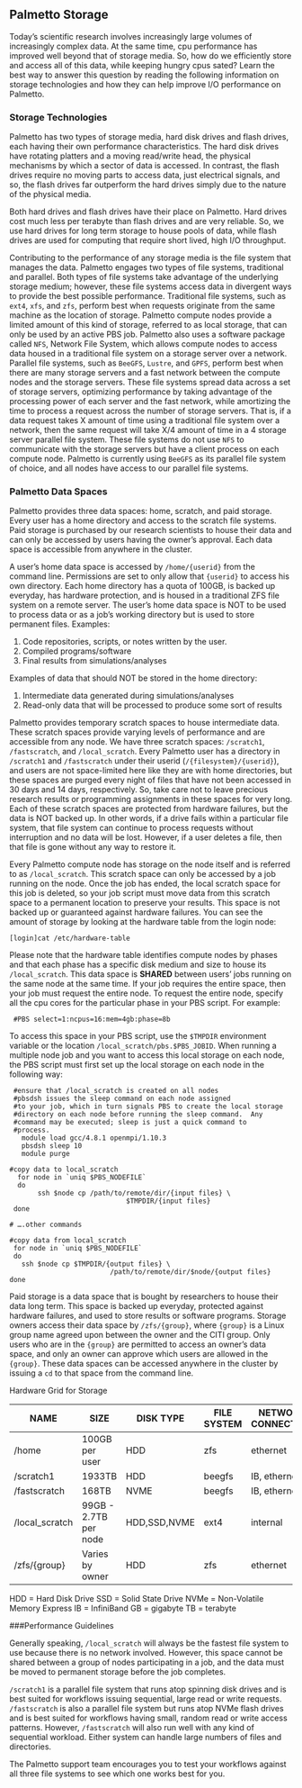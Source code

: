 ## Palmetto Storage

Today’s scientific research involves increasingly large volumes of increasingly complex data. At the same time,
cpu performance has improved well beyond that of storage media. So, how do we efficiently store and access all of
this data, while keeping hungry cpus sated? Learn the best way to answer this question by reading the following
information on storage technologies and how they can help improve I/O performance on Palmetto.

### Storage Technologies

Palmetto has two types of storage media, hard disk drives and flash drives, each having their own performance characteristics. The hard disk drives have rotating platters and a moving read/write head, the physical mechanisms by which a sector of data is accessed. In contrast, the flash drives require no moving parts to access data, just electrical signals, and so, the flash drives far outperform the hard drives simply due to the nature of the physical media.

Both hard drives and flash drives have their place on Palmetto. Hard drives cost much less per terabyte than flash drives and are very reliable. So, we use hard drives for long term storage to house pools of data, while flash drives are used for computing that require short lived, high I/O throughput.

Contributing to the performance of any storage media is the file system that manages the data. Palmetto engages two types of file systems, traditional and parallel. Both types of file systems take advantage of the underlying storage medium; however, these file systems access data in divergent ways to provide the best possible performance. Traditional file systems, such as `ext4`, `xfs`, and `zfs`, perform best when requests originate from the same machine as the location of storage. Palmetto compute nodes provide a limited amount of this kind of storage, referred to as local storage, that can only be used by an active PBS job. Palmetto also uses a software package called `NFS`, Network File System, which allows compute nodes to access data housed in a traditional file system on a storage server over a network. Parallel file systems, such as `BeeGFS`, `Lustre`, and `GPFS`, perform best when there are many storage servers and a fast network between the compute nodes and the storage servers. These file systems spread data across a set of storage servers, optimizing performance by taking advantage of the processing power of each server and the fast network, while amortizing the time to process a request across the number of storage servers. That is, if a data request takes X amount of time using a traditional file system over a network, then the same request will take X/4 amount of time in a 4 storage server parallel file system. These file systems do not use `NFS` to communicate with the storage servers but have a client process on each compute node. Palmetto is currently using `BeeGFS` as its parallel file system of choice, and all nodes have access to our parallel file systems.

### Palmetto Data Spaces

Palmetto provides three data spaces: home, scratch, and paid storage. Every user has a home directory and access to the scratch file systems. Paid storage is purchased by our research scientists to house their data and can only be accessed by users having the owner’s approval. Each data space is accessible from anywhere in the cluster.

A user’s home data space is accessed by `/home/{userid}` from the command line. Permissions are set to only allow that `{userid}` to access his own directory. Each home directory has a quota of 100GB, is backed up everyday, has hardware protection, and is housed in a traditional ZFS file system on a remote server. The user’s home data space is NOT to be used to process data or as a job’s working directory but is used to store permanent files. Examples:

1. Code repositories, scripts, or notes written by the user.
2. Compiled programs/software
3. Final results from simulations/analyses

Examples of data that should NOT be stored in the home directory:

1. Intermediate data generated during simulations/analyses
2. Read-only data that will be processed to produce some sort of results

Palmetto provides temporary scratch spaces to house intermediate data. These scratch spaces provide varying levels of performance and are accessible from any node. We have three scratch spaces: `/scratch1`, `/fastscratch`, and `/local_scratch`. Every Palmetto user has a directory in `/scratch1` and `/fastscratch` under their userid (`/{filesystem}/{userid}`), and users are not space-limited here like they are with home directories, but these spaces are purged every night of files that have not been accessed in 30 days and 14 days, respectively. So, take care not to leave precious research results or programming assignments in these spaces for very long. Each of these scratch spaces are protected from hardware failures, but the data is NOT backed up. In other words, if a drive fails within a particular file system, that file system can continue to process requests without interruption and no data will be lost. However, if a user deletes a file, then that file is gone without any way to restore it.

Every Palmetto compute node has storage on the node itself and is referred to as `/local_scratch`. This scratch space can only be accessed by a job running on the node. Once the job has ended, the local scratch space for this job is deleted, so your job script must move data from this scratch space to a permanent location to preserve your results. This space is not backed up or guaranteed against hardware failures. You can see the amount of storage by looking at the hardware table from the login node:

```
[login]cat /etc/hardware-table
```

Please note that the hardware table identifies compute nodes by phases and that each phase has a specific disk medium and size to house its `/local_scratch`. This data space is **SHARED** between users’ jobs running on the same node at the same time. If your job requires the entire space, then your job must request the entire node. To request the entire node, specify all the cpu cores for the particular phase in your PBS script. For example:

```
 #PBS select=1:ncpus=16:mem=4gb:phase=8b
```

To access this space in your PBS script, use the `$TMPDIR` environment variable or the location `/local_scratch/pbs.$PBS_JOBID`.
When running a multiple node job and you want to access this local storage on each node, the PBS script must first set up the local storage on each node in the following way:

```
 #ensure that /local_scratch is created on all nodes
 #pbsdsh issues the sleep command on each node assigned
 #to your job, which in turn signals PBS to create the local storage
 #directory on each node before running the sleep command.  Any
 #command may be executed; sleep is just a quick command to
 #process.
   module load gcc/4.8.1 openmpi/1.10.3
   pbsdsh sleep 10
   module purge

#copy data to local_scratch
  for node in `uniq $PBS_NODEFILE`
  do
       ssh $node cp /path/to/remote/dir/{input files} \
                             $TMPDIR/{input files}
 done

# ….other commands

#copy data from local_scratch
 for node in `uniq $PBS_NODEFILE`
 do
   ssh $node cp $TMPDIR/{output files} \
                         /path/to/remote/dir/$node/{output files}
done
```

Paid storage is a data space that is bought by researchers to house their data long term. This space is backed up everyday, protected against hardware failures, and used to store results or software programs. Storage owners access their data space by `/zfs/{group}`, where `{group}` is a Linux group name agreed upon between the owner and the CITI group. Only users who are in the `{group}` are permitted to access an owner’s data space, and only an owner can approve which users are allowed in the `{group}`. These data spaces can be accessed anywhere in the cluster by issuing a `cd` to that space from the command line.

Hardware Grid for Storage

| NAME           | SIZE                  | DISK TYPE    | FILE SYSTEM | NETWORK CONNECTION | BACKUP |
| -------------- | --------------------- | ------------ | ----------- | ------------------ | ------ |
| /home          | 100GB per user        | HDD          | zfs         | ethernet           | yes    |
| /scratch1      | 1933TB                | HDD          | beegfs      | IB, ethernet       | no     |
| /fastscratch   | 168TB                 | NVME         | beegfs      | IB, ethernet       | no     |
| /local_scratch | 99GB - 2.7TB per node | HDD,SSD,NVME | ext4        | internal           | no     |
| /zfs/{group}   | Varies by owner       | HDD          | zfs         | ethernet           | yes    |

HDD = Hard Disk Drive SSD = Solid State Drive NVMe = Non-Volatile Memory Express
IB = InfiniBand GB = gigabyte TB = terabyte

###Performance Guidelines

Generally speaking, `/local_scratch` will always be the fastest file system to use because there is no network involved. However, this space cannot be shared between a group of nodes participating in a job, and the data must be moved to permanent storage before the job completes.

`/scratch1` is a parallel file system that runs atop spinning disk drives and is best suited for workflows issuing sequential, large read or write requests. `/fastscratch` is also a parallel file system but runs atop NVMe flash drives and is best suited for workflows having small, random read or write access patterns. However, `/fastscratch` will also run well with any kind of sequential workload. Either system can handle large numbers of files and directories.

The Palmetto support team encourages you to test your workflows against all three file systems to see which one works best for you.

